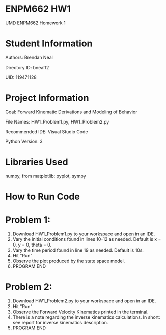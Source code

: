 # ENPM662 HW1
UMD ENPM662 Homework 1

# Student Information
Authors: Brendan Neal

Directory ID: bneal12

UID: 119471128

# Project Information
Goal: Forward Kinematic Derivations and Modeling of Behavior

File Names: HW1_Problem1.py, HW1_Problem2.py

Recommended IDE: Visual Studio Code

Python Version: 3

# Libraries Used
numpy, from matplotlib: pyplot, sympy

# How to Run Code

# Problem 1:
1. Download HW1_Problem1.py to your workspace and open in an IDE.
2. Vary the initial conditions found in lines 10-12 as needed. Default is x = 0, y = 0, theta = 0.
3. Vary the time period found in line 19 as needed. Default is 10s.
4. Hit "Run"
5. Observe the plot produced by the state space model.
6. PROGRAM END

# Problem 2:
1. Download HW1_Problem2.py to your workspace and open in an IDE.
2. Hit "Run"
3. Observe the Forward Velocity Kinematics printed in the terminal.
4. There is a note regarding the inverse kinematics calculations. In short: see report for inverse kinematics description.
5. PROGRAM END